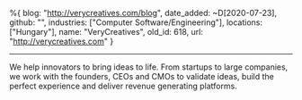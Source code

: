 %{
  blog: "http://verycreatives.com/blog",
  date_added: ~D[2020-07-23],
  github: "",
  industries: ["Computer Software/Engineering"],
  locations: ["Hungary"],
  name: "VeryCreatives",
  old_id: 618,
  url: "http://verycreatives.com"
}

---

We help innovators to bring ideas to life. From startups to large companies, we work with the founders, CEOs and CMOs to validate ideas, build the perfect experience and deliver revenue generating platforms.
